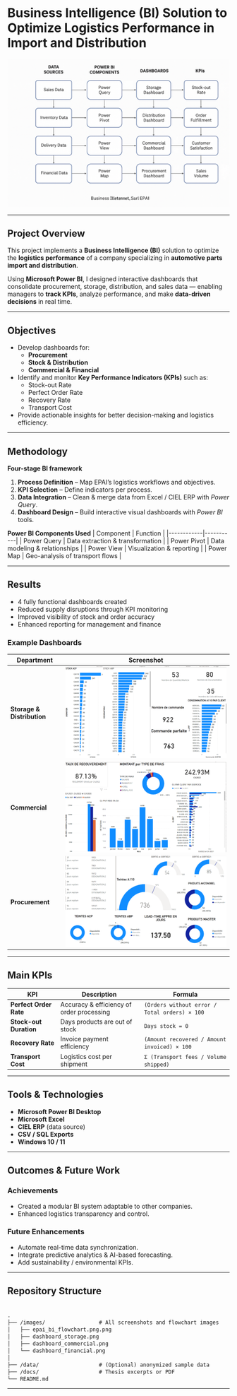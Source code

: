 
# Business Intelligence (BI) Solution to Optimize Logistics Performance in Import and Distribution

![BI Flowchart](./images/epai_bi_flowchart.png.png)

---

##  Project Overview
This project implements a **Business Intelligence (BI)** solution to optimize the **logistics performance** of a company specializing in **automotive parts import and distribution**.

Using **Microsoft Power BI**, I designed interactive dashboards that consolidate procurement, storage, distribution, and sales data — enabling managers to **track KPIs**, analyze performance, and make **data-driven decisions** in real time.

---

##  Objectives
- Develop dashboards for:
  -  **Procurement**
  -  **Stock & Distribution**
  -  **Commercial & Financial**
- Identify and monitor **Key Performance Indicators (KPIs)** such as:
  -  Stock-out Rate  
  -  Perfect Order Rate  
  -  Recovery Rate  
  -  Transport Cost
- Provide actionable insights for better decision-making and logistics efficiency.

---

##  Methodology
**Four-stage BI framework**

1. **Process Definition** – Map EPAI’s logistics workflows and objectives.  
2. **KPI Selection** – Define indicators per process.  
3. **Data Integration** – Clean & merge data from Excel / CIEL ERP with *Power Query*.  
4. **Dashboard Design** – Build interactive visual dashboards with *Power BI* tools.

**Power BI Components Used**
| Component | Function |
|------------|-----------|
|  Power Query | Data extraction & transformation |
|  Power Pivot | Data modeling & relationships |
|  Power View | Visualization & reporting |
|  Power Map | Geo-analysis of transport flows |

---

##  Results
-  4 fully functional dashboards created  
-  Reduced supply disruptions through KPI monitoring  
-  Improved visibility of stock and order accuracy  
-  Enhanced reporting for management and finance  

### Example Dashboards
| Department | Screenshot |
|-------------|-------------|
|  **Storage & Distribution** | ![Storage Dashboard](./images/dashboard_storage.png) |
|  **Commercial** | ![Commercial Dashboard](./images/dashboard_commercial.png) |
|  **Procurement** | ![Financial Dashboard](./images/dashboard_financial.png) |

---

##  Main KPIs

| KPI | Description | Formula |
|------|--------------|----------|
| **Perfect Order Rate** | Accuracy & efficiency of order processing | `(Orders without error / Total orders) × 100` |
| **Stock-out Duration** | Days products are out of stock | `Days stock = 0` |
| **Recovery Rate** | Invoice payment efficiency | `(Amount recovered / Amount invoiced) × 100` |
| **Transport Cost** | Logistics cost per shipment | `Σ (Transport fees / Volume shipped)` |

---

##  Tools & Technologies
-  **Microsoft Power BI Desktop**  
-  **Microsoft Excel**  
-  **CIEL ERP** (data source)  
-  **CSV / SQL Exports**  
-  **Windows 10 / 11**

---




##  Outcomes & Future Work
### Achievements
-  Created a modular BI system adaptable to other companies.  
-  Enhanced logistics transparency and control.  

### Future Enhancements
-  Automate real-time data synchronization.  
-  Integrate predictive analytics & AI-based forecasting.  
-  Add sustainability / environmental KPIs.  

---

##  Repository Structure
```

.
├── /images/                 # All screenshots and flowchart images
│   ├── epai_bi_flowchart.png.png
│   ├── dashboard_storage.png
│   ├── dashboard_commercial.png
│   └── dashboard_financial.png
│
├── /data/                   # (Optional) anonymized sample data
├── /docs/                   # Thesis excerpts or PDF
└── README.md

```

---

